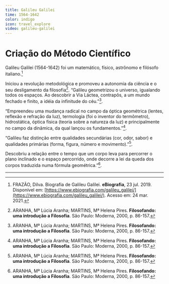 ```yaml
---
title: Galileu Galilei
time: 1564-1642
color: indigo
icon: travel_explore
video: galileu-galilei
---
```


# Criação do Método Científico

Galileu Galilei (1564-1642) foi um matemático, físico, astrônomo e filósofo italiano.[^frazao]

Iniciou a revolução metodológica e promoveu a autonomia da ciência e o seu desligamento da filosofia[^aranha]. “Galileu geometrizou o universo, igualando todos os espaços. Ao descobrir a Via Láctea, contrapôs, a um mundo fechado e finito, a idéia da infinitude do céu.”[^aranha].

“Empreendeu uma mudança radical no campo da óptica geométrica (lentes, reflexão e refração da luz), termologia (foi o inventor do termômetro), hidrostática, óptica física (teoria sobre a natureza da luz) e principalmente no campo da dinâmica, da qual lançou os fundamentos.”[^aranha].

“Galileu faz distinção entre qualidades secundárias (cor, odor, sabor) e qualidades primárias (forma, figura, número e movimento).”[^aranha].

Descobriu a relação entre o tempo que um corpo leva para percorrer o plano inclinado e o espaço percorrido, onde decorre a lei da queda dos corpos traduzida numa fórmula geométrica.”[^aranha].

---

[^aranha]: ARANHA, Mª Lúcia Aranha; MARTINS, Mª Helena Pires. **Filosofando: uma introdução a Filosofia**. São Paulo: Moderna, 2000, p. 86-157.

[^frazao]: FRAZÃO, Dilva. Biografia de Galileu Galilei. **eBiografia**, 23 jul. 2019. Disponível em: [https://www.ebiografia.com/galileu_galilei/](https://www.ebiografia.com/galileu_galilei/). Acesso em: 24 mar. 2021.